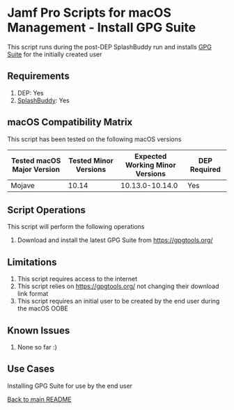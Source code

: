 Jamf Pro Scripts for macOS Management - Install GPG Suite
==============
This script runs during the post-DEP SplashBuddy run and installs [GPG Suite](https://gpgtools.org/) for the initially created user

Requirements
------------
1. DEP: Yes 
2. [SplashBuddy](https://github.com/Shufflepuck/SplashBuddy): Yes

macOS Compatibility Matrix
------------
This script has been tested on the following macOS versions

| Tested macOS Major Version               | Tested Minor Versions                          | Expected Working Minor Versions     | DEP Required |
|------------------------------------------|------------------------------------------------|-------------------------------------|--------------|
| Mojave                                   | 10.14                                          | 10.13.0-10.14.0                     | Yes          |

Script Operations
------------
This script will perform the following operations

1. Download and install the latest GPG Suite from https://gpgtools.org/

Limitations
------------

1. This script requires access to the internet
2. This script relies on https://gpgtools.org/ not changing their download link format
3. This script requires an initial user to be created by the end user during the macOS OOBE 

Known Issues
------------
1. None so far :)

Use Cases
------------
Installing GPG Suite for use by the end user

[Back to main README](../README.md)